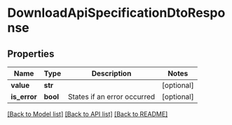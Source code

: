 # DownloadApiSpecificationDtoResponse

## Properties
Name | Type | Description | Notes
------------ | ------------- | ------------- | -------------
**value** | **str** |  | [optional] 
**is_error** | **bool** | States if an error occurred | [optional] 

[[Back to Model list]](../README.md#documentation-for-models) [[Back to API list]](../README.md#documentation-for-api-endpoints) [[Back to README]](../README.md)

